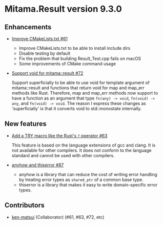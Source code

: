 # Mitama.Result version 9.3.0

## Enhancements

- [Improve CMakeLists.txt #61](https://github.com/LoliGothick/mitama-cpp-result/pull/61)

	- Improve CMakeLists.txt to be able to install include dirs
	- Disable testing by default
	- Fix the problem that building Result_Test.cpp fails on macOS
	- Some improvements of CMake command usage
	
- [Support void for mitama::result #72](https://github.com/LoliGothick/mitama-cpp-result/pull/72)

	Support superficially to be able to use void for template argument of mitama::result and functions that return void for map and map_err methods like Rust. Therefore, map and map_err methods now support to have a function as an argument that type `fn(any) -> void`, `fn(void) -> any`, and `fn(void) -> void`. The reason I express these changes as 'superficially' is that it converts void to std::monostate internally.

## New features

- [Add a TRY macro like the Rust's `?` operator #63](https://github.com/LoliGothick/mitama-cpp-result/pull/63)

	This feature is based on the language extensions of gcc and clang. It is not available for other compilers. It does not conform to the language standard and cannot be used with other compilers.

- [anyhow and thiserror #87](https://github.com/LoliGothick/mitama-cpp-result/pull/87)

	- anyhow is a library that can reduce the cost of writing error handling by treating error types as `shared_ptr` of a common base type.
	- thiserror is a library that makes it easy to write domain-specific error types.

## Contributors

- [ken-matsui](https://github.com/ken-matsui) (Collaborator) (#61, #63, #72, etc)
